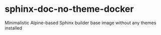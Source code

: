 # sphinx-doc-no-theme-docker
Minimalistic Alpine-based Sphinx builder base image without any themes installed
